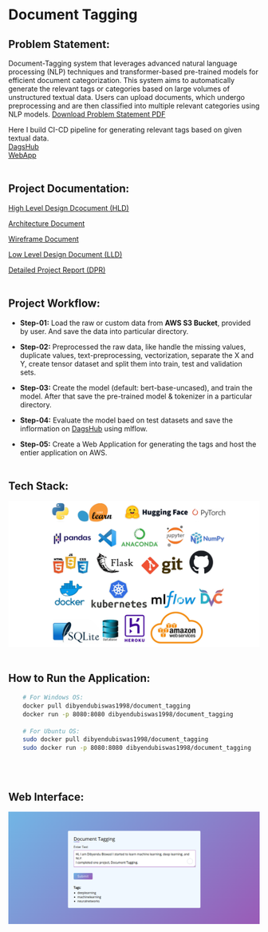 # Document Tagging

## Problem Statement:
Document-Tagging system that leverages advanced natural language processing (NLP) techniques and transformer-based pre-trained models for efficient document categorization. This system aims to automatically generate the relevant tags or categories based on large volumes of unstructured textual data. Users can upload documents, which undergo preprocessing and are then classified into multiple relevant categories using NLP models. [Download Problem Statement PDF](./documents/problem%20statement.pdf)

Here I build CI-CD pipeline for generating relevant tags based on given textual data.<br>
[DagsHub](https://dagshub.com/dibyendubiswas1998/Document-Tagging.mlflow)<br>
[WebApp](http://65.0.74.77:8080/)
<br><br>

## Project Documentation:
[High Level Design Dcocument (HLD)](./documents/High%20Level%20Design%20(HLD).pdf)

[Architecture Document](./documents/Architecture.pdf)

[Wireframe Document](./documents/Wireframe.pdf)

[Low Level Design Document (LLD)](./documents/Low%20Level%20Design%20(LLD).pdf)

[Detailed Project Report (DPR)](./documents/Detailed%20Project%20Report%20(DPR).docx.pdf)
<br><br>


## Project Workflow:
* **Step-01:** Load the raw or custom data from **AWS S3 Bucket**, provided by user. And save the data into particular directory.

* **Step-02:** Preprocessed the raw data, like handle the missing values, duplicate values, text-preprocessing, vectorization, separate the X and Y, create tensor dataset and split them into train, test and validation sets.

* **Step-03:** Create the model (default: bert-base-uncased), and train the model. After that save the pre-trained model & tokenizer in a particular directory.

* **Step-04:** Evaluate the model baed on test datasets and save the inflormation on [DagsHub](https://dagshub.com/dibyendubiswas1998/Document-Tagging.mlflow) using mlflow. 

* **Step-05:** Create a Web Application for generating the tags and host the entier application on AWS.
<br><br>



## Tech Stack:
![Tech Stack](./documents/tech%20stack.png)
<br><br>


## How to Run the Application:
```bash
    # For Windows OS:
    docker pull dibyendubiswas1998/document_tagging
    docker run -p 8080:8080 dibyendubiswas1998/document_tagging

    # For Ubuntu OS:
    sudo docker pull dibyendubiswas1998/document_tagging
    sudo docker run -p 8080:8080 dibyendubiswas1998/document_tagging

```
<br><br>


## Web Interface:
![Web Interface](./documents/web%20interface.png)
